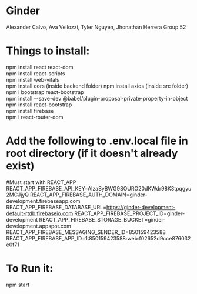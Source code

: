 # Ginder
Alexander Calvo, Ava Vellozzi, Tyler Nguyen, Jhonathan Herrera
Group 52

# Things to install:
npm install react react-dom  
npm install react-scripts  
npm install web-vitals  
npm install cors  (inside backend folder)
npm install axios  (inside src folder)
npm i bootstrap react-bootstrap  
npm install --save-dev @babel/plugin-proposal-private-property-in-object  
npm install react-bootstrap  
npm install firebase    
npm i react-router-dom 

# Add the following to .env.local file in root directory (if it doesn't already exist)
#Must start with REACT_APP
REACT_APP_FIREBASE_API_KEY=AIzaSyBWG9SOURO20dKWdr98K3tpqgyu2MCJjyQ
REACT_APP_FIREBASE_AUTH_DOMAIN=ginder-development.firebaseapp.com
REACT_APP_FIREBASE_DATABASE_URL=https://ginder-development-default-rtdb.firebaseio.com
REACT_APP_FIREBASE_PROJECT_ID=ginder-development
REACT_APP_FIREBASE_STORAGE_BUCKET=ginder-development.appspot.com
REACT_APP_FIREBASE_MESSAGING_SENDER_ID=850159423588
REACT_APP_FIREBASE_APP_ID=1:850159423588:web:f02652d9cce876032e0f71

# To Run it:
npm start
